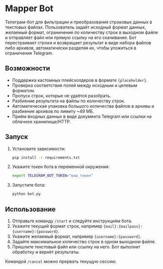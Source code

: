 # Mapper Bot

Телеграм-бот для фильтрации и преобразования строковых данных в текстовых файлах. Пользователь задаёт исходный формат данных, желаемый формат, ограничение по количеству строк в выходном файле и отправляет файл или прямую ссылку на его скачивание. Бот перестраивает строки и возвращает результат в виде набора файлов либо архивов, автоматически разделяя их, чтобы уложиться в ограничения Telegram.

## Возможности

- Поддержка кастомных плейсхолдеров в формате `{placeholder}`.
- Проверка соответствия полей между исходным и целевым форматом.
- Пропуск строк, которые не удаётся разобрать.
- Разбиение результата на файлы по количеству строк.
- Автоматическая упаковка большого количества файлов в архивы и разбиение архивов по лимиту ~49 МБ.
- Приём входных данных в виде документа Telegram или ссылки на облачное хранилище/HTTP.

## Запуск

1. Установите зависимости:

   ```bash
   pip install -r requirements.txt
   ```

2. Укажите токен бота в переменной окружения:

   ```bash
   export TELEGRAM_BOT_TOKEN="ваш_токен"
   ```

3. Запустите бота:

   ```bash
   python bot.py
   ```

## Использование

1. Отправьте команду `/start` и следуйте инструкциям бота.
2. Укажите текущий формат строк, например `{mail}:{mailpass}:{username}:{password}`.
3. Укажите желаемый формат, например `{username}:{password}`.
4. Задайте максимальное количество строк в одном выходном файле.
5. Пришлите текстовый файл или ссылку на него. Бот выполнит обработку и вернёт результаты.

Командой `/cancel` можно прервать текущую сессию.
